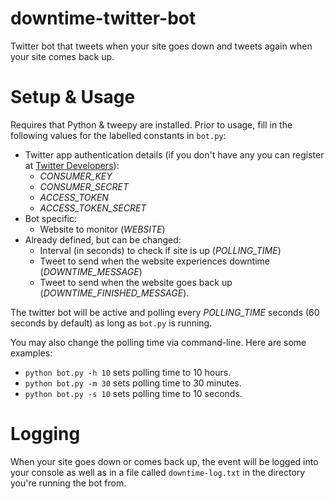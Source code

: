 # downtime-twitter-bot
Twitter bot that tweets when your site goes down and tweets again when your site comes back up.

# Setup & Usage

Requires that Python & tweepy are installed. Prior to usage, fill in the following values for the labelled constants in `bot.py`:

- Twitter app authentication details (if you don't have any you can register at [Twitter Developers](https://apps.twitter.com/)):
  - *CONSUMER_KEY*
  - *CONSUMER_SECRET*
  - *ACCESS_TOKEN*
  - *ACCESS_TOKEN_SECRET*
- Bot specific: 
  - Website to monitor (*WEBSITE*)
- Already defined, but can be changed:
  - Interval (in seconds) to check if site is up (*POLLING_TIME*)
  - Tweet to send when the website experiences downtime (*DOWNTIME_MESSAGE*)
  - Tweet to send when the website goes back up (*DOWNTIME_FINISHED_MESSAGE*).

The twitter bot will be active and polling every *POLLING_TIME* seconds (60 seconds by default) as long as `bot.py` is running. 

You may also change the polling time via command-line. Here are some examples:

- `python bot.py -h 10` sets polling time to 10 hours.
- `python bot.py -m 30` sets polling time to 30 minutes.
- `python bot.py -s 10` sets polling time to 10 seconds.


# Logging

When your site goes down or comes back up, the event will be logged into your console as well as in a file called `downtime-log.txt` in the directory you're running the bot from.
